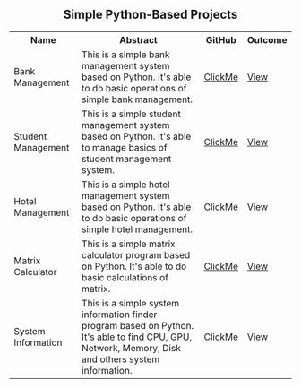 <h2 align="center">Simple Python-Based Projects</h2>

<table>
  <tr>
    <th>Name</th>
    <th>Abstract</th>
    <th>GitHub</th>
    <th>Outcome</th>
  </tr>
  <tr>
    <td>Bank Management</td>
    <td>This is a simple bank management system based on Python. It's able to do basic operations of simple bank management.</td>
    <td><a href="https://github.com/mdrakibulislam-zero/PythonBankManagement">ClickMe</a></td>
    <td><a href="#">View</a></td>
  </tr>
  <tr>
    <td>Student Management</td>
    <td>This is a simple student management system based on Python. It's able to manage basics of student management system.</td>
    <td><a href="https://github.com/mdrakibulislam-zero/PythonStudentManagement">ClickMe</a></td>
    <td><a href="#">View</a></td>
  </tr>
  <tr>
    <td>Hotel Management</td>
    <td>This is a simple hotel management system based on Python. It's able to do basic operations of simple hotel management.</td>
    <td><a href="https://github.com/mdrakibulislam-zero/PythonHotelManagement">ClickMe</a></td>
    <td><a href="#">View</a></td>
  </tr>
  <tr>
    <td>Matrix Calculator</td>
    <td>This is a simple matrix calculator program based on Python. It's able to do basic calculations of matrix.</td>
    <td><a href="https://github.com/mdrakibulislam-zero/PythonMatrixCalculator">ClickMe</a></td>
    <td><a href="#">View</a></td>
  </tr>
  <tr>
    <td>System Information</td>
    <td>This is a simple system information finder program based on Python. It's able to find CPU, GPU, Network, Memory, Disk and others system information.</td>
    <td><a href="https://github.com/mdrakibulislam-zero/PythonSystemInformation">ClickMe</a></td>
    <td><a href="#">View</a></td>
  </tr>
</table>
